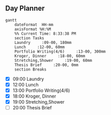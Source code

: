 ## Day Planner
```mermaid
gantt
    dateFormat  HH-mm
    axisFormat %H:%M
    %% Current Time: 8:33:38 PM
    section Tasks
    Laundry     :09-00, 180mm
    Lunch     :12-00, 60mm
    Portfolio Writing(4/6)     :13-00, 300mm
    Kroger, Dinner     :18-00, 60mm
    Stretching,Shower     :19-00, 60mm
    Thesis Brief     :20-00, 0mm
    section Breaks

```

- [x] 09:00 Laundry
- [x] 12:00 Lunch
- [x] 13:00 Portfolio Writing(4/6)
- [x] 18:00 Kroger, Dinner
- [x] 19:00 Stretching,Shower
- [ ] 20:00 Thesis Brief